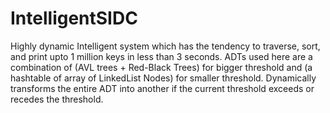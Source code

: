 # IntelligentSIDC
Highly dynamic Intelligent system which has the tendency to traverse, sort, and print upto 1 million keys in less than 3 seconds. 
ADTs used here are a combination of (AVL trees + Red-Black Trees) for bigger threshold and (a hashtable of array of LinkedList Nodes) for smaller threshold. 
Dynamically transforms the entire ADT into another if the current threshold exceeds or recedes the threshold. 
